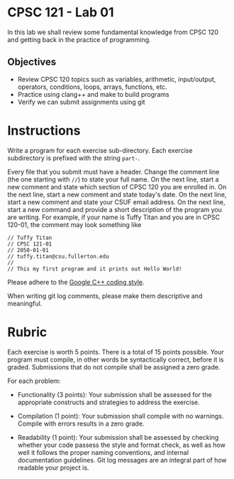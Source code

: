 # CPSC 121 - Lab 01
In this lab we shall review some fundamental knowledge from CPSC 120 and getting back in the practice of programming.


## Objectives
* Review CPSC 120 topics such as variables, arithmetic, input/output, operators, conditions, loops, arrays, functions, etc.
* Practice using clang++ and make to build programs
* Verify we can submit assignments using git

# Instructions
Write a program for each exercise sub-directory. Each exercise subdirectory is prefixed with the string `part-`.

Every file that you submit must have a header. Change the comment line (the one starting with ```//```) to state your full name. On the next line, start a new comment and state which section of CPSC 120 you are enrolled in. On the next line, start a new comment and state today's date. On the next line, start a new comment and state your CSUF email address. On the next line, start a new command and provide a short description of the program you are writing. For example, if your name is Tuffy Titan and you are in CPSC 120-01, the comment may look something like
  ```
  // Tuffy Titan
  // CPSC 121-01
  // 2050-01-01
  // tuffy.titan@csu.fullerton.edu
  //
  // This my first program and it prints out Hello World!
  ```

Please adhere to the [Google C++ coding style](https://google.github.io/styleguide/cppguide.html).

When writing git log comments, please make them descriptive and meaningful.

# Rubric
Each exercise is worth 5 points. There is a total of 15 points possible. Your program must compile, in other words be syntactically correct, before it is graded. Submissions that do not compile shall be assigned a zero grade. 

For each problem:
* Functionality (3 points): Your submission shall be assessed for the appropriate constructs and strategies to address the exercise.

* Compilation (1 point): Your submission shall compile with no warnings. Compile with errors results in a zero grade.

* Readability (1 point): Your submission shall be assessed by checking whether your code passess the style and format check, as well as how well it follows the proper naming conventions, and internal documentation guidelines. Git log messages are an integral part of how readable your project is.
